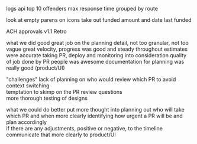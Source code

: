 logs api top 10 offenders  max response time 
grouped by route 

look at empty parens on icons
take out funded amount and date last funded


ACH approvals v1.1 Retro

what we did good
    great job on the planning detail, not too granular, not too vague
    great velocity, progress was good and steady throughout
    estimates were accurate taking PR, deploy and monitoring into consideration
    quality of job done by PR people was awesome
    documentation for planning was really good (product/UI)

"challenges"
    lack of planning on who would review which PR to avoid context switching    
    temptation to skimp on the PR review questions   
    more thorough testing of designs
    
what we could do better
    put more thought into planning out who will take which PR and when
    more clearly identifying how urgent a PR will be and plan accordingly    
    if there are any adjustments, positive or negative, to the timeline communicate that more clearly to product/UI
   
    